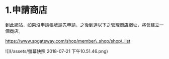 # 1.申請商店

到此網站，如果沒申請帳號請先申請，之後到達以下之管理商店網址，將會建立一個商店。

https://www.spgateway.com/shop/member\_shop/shop\_list

![](/assets/螢幕快照 2018-07-21 下午10.51.46.png)



